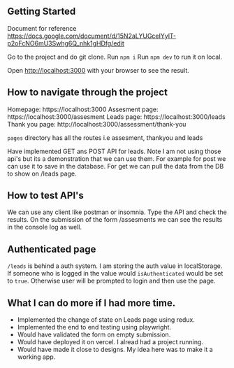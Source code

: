 ## Getting Started

Document for reference https://docs.google.com/document/d/15N2aLYUGceIYylT-p2oFcNO6mU3Swhg6Q_nhk1gHDfg/edit

Go to the project and do git clone.
Run `npm i`
Run `npm dev` to run it on local.

Open [http://localhost:3000](http://localhost:3000) with your browser to see the result.

## How to navigate through the project

Homepage: https://localhost:3000
Assesment page: https://localhost:3000/assesment
Leads page: https://localhost:3000/leads
Thank you page: http://localhost:3000/assessment/thank-you

`pages` directory has all the routes i.e assesment, thankyou and leads

Have implemented GET ans POST API for leads. Note I am not using those api's but its a demonstration that we can use them. For example for post we can use it to save in the database. For get we can pull the data from the DB to show on /leads page.

## How to test API's

We can use any client like postman or insomnia. Type the API and check the results. On the submission of the form /assesments we can see the results in the console log as well.

## Authenticated page

`/leads` is behind a auth system. I am storing the auth value in localStorage. If someone who is logged in the value would `isAuthenticated` would be set to `true`. Otherwise user will be prompted to login and then use the page.

## What I can do more if I had more time.

- Implemented the change of state on Leads page using redux.
- Implemented the end to end testing using playwright.
- Would have validated the form on empty submission.
- Would have deployed it on vercel. I alread had a project running.
- Would have made it close to designs. My idea here was to make it a working app.

